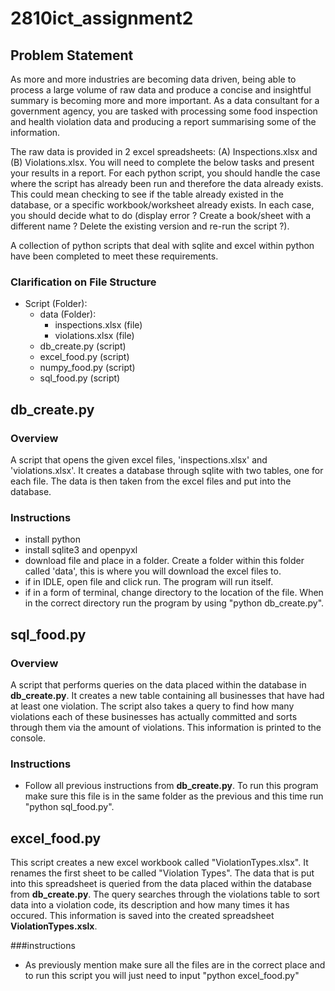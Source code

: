 # 2810ict_assignment2
## Problem Statement
As more and more industries are becoming data driven, being able to process a large
volume of raw data and produce a concise and insightful summary is becoming more and
more important. As a data consultant for a government agency, you are tasked with
processing some food inspection and health violation data and producing a report
summarising some of the information.

The raw data is provided in 2 excel spreadsheets: (A) Inspections.xlsx and (B) Violations.xlsx.
You will need to complete the below tasks and present your results in a report.
For each python script, you should handle the case where the script has already been run
and therefore the data already exists. This could mean checking to see if the table already
existed in the database, or a specific workbook/worksheet already exists. In each case, you
should decide what to do (display error ? Create a book/sheet with a different name ?
Delete the existing version and re-run the script ?).

A collection of python scripts that deal with sqlite and excel within python have been completed to meet these requirements.

### Clarification on File Structure
* Script (Folder):
  * data (Folder):
    * inspections.xlsx (file)
    * violations.xlsx (file)
  * db_create.py (script)
  * excel_food.py (script)
  * numpy_food.py (script)
  * sql_food.py (script)

## db_create.py
### Overview
A script that opens the given excel files, 'inspections.xlsx' and 'violations.xlsx'. It creates a database through sqlite with two tables, one for each file. The data is then taken from the excel files and put into the database.

### Instructions
* install python
* install sqlite3 and openpyxl
* download file and place in a folder. Create a folder within this folder called 'data', this is where you will download the excel files to.
* if in IDLE, open file and click run. The program will run itself.
* if in a form of terminal, change directory to the location of the file. When in the correct directory run the program by using "python db_create.py".

## sql_food.py
### Overview
A script that performs queries on the data placed within the database in **db_create.py**. It creates a new table containing all businesses that have had at least one violation. The script also takes a query to find how many violations each of these businesses has actually committed and sorts through them via the amount of violations. This information is printed to the console.

### Instructions
* Follow all previous instructions from **db_create.py**. To run this program make sure this file is in the same folder as the previous and this time run "python sql_food.py".

## excel_food.py
This script creates a new excel workbook called "ViolationTypes.xlsx". It renames the first sheet to be called "Violation Types". The data that is put into this spreadsheet is queried from the data placed within the database from **db_create.py**. The query searches through the violations table to sort data into a violation code, its description and how many times it has occured. This information is saved into the created spreadsheet **ViolationTypes.xslx**.

###instructions
* As previously mention make sure all the files are in the correct place and to run this script you will just need to input "python excel_food.py"   
